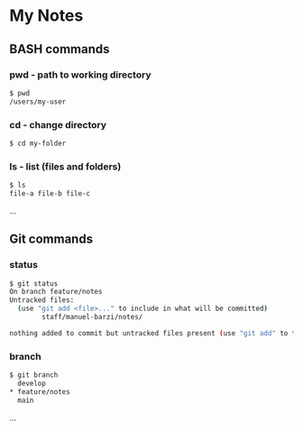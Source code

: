 # My Notes

## BASH commands

### pwd - path to working directory

```sh
$ pwd
/users/my-user
```

### cd - change directory

```sh
$ cd my-folder
```

### ls - list (files and folders)

```sh
$ ls
file-a file-b file-c
```

...

## Git commands

### status

```sh
$ git status
On branch feature/notes
Untracked files:
  (use "git add <file>..." to include in what will be committed)
        staff/manuel-barzi/notes/

nothing added to commit but untracked files present (use "git add" to track)
```

### branch

```sh
$ git branch
  develop
* feature/notes
  main
```

...

